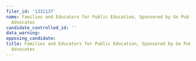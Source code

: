 ```yaml
---
filer_id: '1331137'
name: Families and Educators for Public Education, Sponsored by Go Public Schools
  Advocates
candidate_controlled_id: ''
data_warning: 
opposing_candidate: 
title: Families and Educators for Public Education, Sponsored by Go Public Schools
  Advocates
---
```

